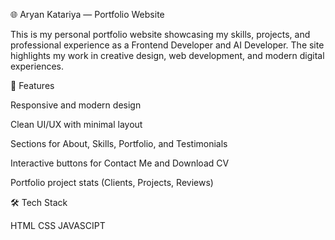 🌐 Aryan Katariya — Portfolio Website

This is my personal portfolio website showcasing my skills, projects, and professional experience as a Frontend Developer and AI Developer. The site highlights my work in creative design, web development, and modern digital experiences.

🚀 Features

Responsive and modern design

Clean UI/UX with minimal layout

Sections for About, Skills, Portfolio, and Testimonials

Interactive buttons for Contact Me and Download CV

Portfolio project stats (Clients, Projects, Reviews)

🛠️ Tech Stack

HTML
CSS
JAVASCIPT
